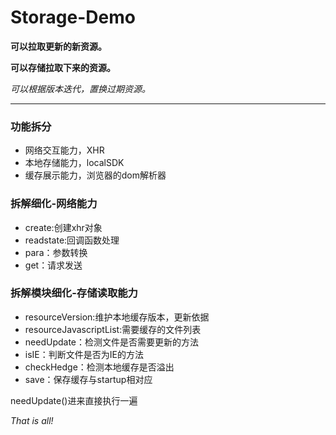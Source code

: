 # Storage-Demo
**可以拉取更新的新资源。**

__可以存储拉取下来的资源。__

_可以根据版本迭代，置换过期资源。_


***


### 功能拆分

- 网络交互能力，XHR
- 本地存储能力，localSDK
- 缓存展示能力，浏览器的dom解析器

### 拆解细化-网络能力

* create:创建xhr对象
* readstate:回调函数处理
* para：参数转换
* get：请求发送

### 拆解模块细化-存储读取能力

+ resourceVersion:维护本地缓存版本，更新依据
+ resourceJavascriptList:需要缓存的文件列表
+ needUpdate：检测文件是否需要更新的方法
+ isIE：判断文件是否为IE的方法
+ checkHedge：检测本地缓存是否溢出
+ save：保存缓存与startup相对应

needUpdate()进来直接执行一遍



*That is all!*

